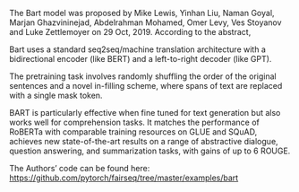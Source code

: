 The Bart model was proposed by Mike Lewis, Yinhan Liu, Naman Goyal, Marjan Ghazvininejad, Abdelrahman Mohamed, Omer Levy, Ves Stoyanov and Luke Zettlemoyer on 29 Oct, 2019. According to the abstract,

Bart uses a standard seq2seq/machine translation architecture with a bidirectional encoder (like BERT) and a left-to-right decoder (like GPT).

The pretraining task involves randomly shuffling the order of the original sentences and a novel in-filling scheme, where spans of text are replaced with a single mask token.

BART is particularly effective when fine tuned for text generation but also works well for comprehension tasks. It matches the performance of RoBERTa with comparable training resources on GLUE and SQuAD, achieves new state-of-the-art results on a range of abstractive dialogue, question answering, and summarization tasks, with gains of up to 6 ROUGE.

The Authors’ code can be found here:
https://github.com/pytorch/fairseq/tree/master/examples/bart
